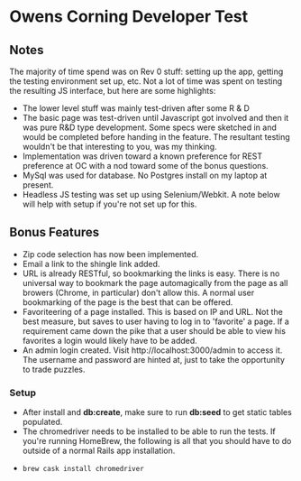# Owens Corning Developer Test

## Notes
The majority of time spend was on Rev 0 stuff:  setting up the app, getting the testing environment set up, etc.
Not a lot of time was spent on testing the resulting JS interface, but here are some highlights:
* The lower level stuff was mainly test-driven after some R & D
* The basic page was test-driven until Javascript got involved and then it was pure R&D type development.  Some specs were sketched in and would be completed before handing in the feature.  The resultant testing wouldn't be that interesting to you, was my thinking.
* Implementation was driven toward a known preference for REST preference at OC with a nod toward some of the bonus questions.
* MySql was used for database.  No Postgres install on my laptop at present.
* Headless JS testing was set up using Selenium/Webkit.  A note below will help with setup if you're not set up for this.

## Bonus Features
* Zip code selection has now been implemented. 
* Email a link to the shingle link added.
* URL is already RESTful, so bookmarking the links is easy.  There is no universal way to bookmark the page automagically from the page as all browers (Chrome, in particular) don't allow this.  A normal user bookmarking of the page is the best that can be offered.
* Favoriteering of a page installed.  This is based on IP and URL.  Not the best measure, but saves to user having to log in to 'favorite' a page.  If a requirement came down the pike that a user should be able to view his favorites a login would likely have to be added. 
* An admin login created.  Visit http://localhost:3000/admin to access it.  The username and password are hinted at, just to take the opportunity to trade puzzles. 

### Setup
* After install and **db:create**, make sure to run **db:seed** to get static tables populated. 
* The chromedriver needs to be installed to be able to run the tests.  If you're running HomeBrew, the following is all that you should have to do outside of a normal Rails app installation. 
* ```bash
  brew cask install chromedriver
  ``` 
 


